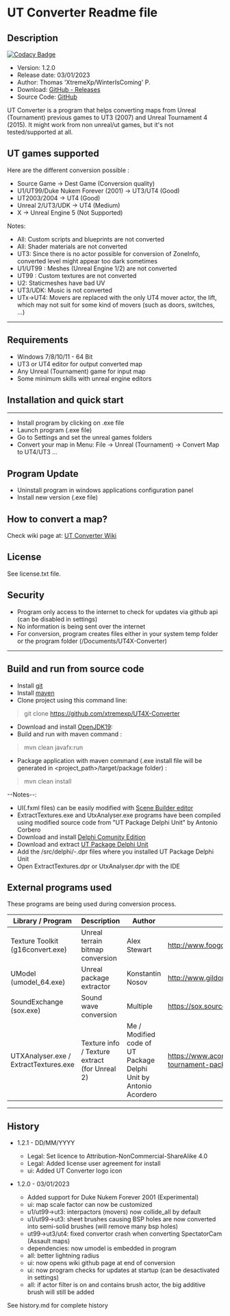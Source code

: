 # UT Converter Readme file

## Description

[![Codacy Badge](https://api.codacy.com/project/badge/Grade/dec0f1a5176748a29195c99d7862339f)](https://app.codacy.com/manual/xtremexp/UT4X-Converter?utm_source=github.com&utm_medium=referral&utm_content=xtremexp/UT4X-Converter&utm_campaign=Badge_Grade_Settings)


- Version: 1.2.0
- Release date: 03/01/2023
- Author: Thomas 'XtremeXp/WinterIsComing' P.
- Download: [GitHub - Releases](https://github.com/xtremexp/UT4X-Converter/releases)
- Source Code: [GitHub](https://github.com/xtremexp/UT4X-Converter)



UT Converter is a program that helps converting maps from Unreal (Tournament) previous games
to UT3 (2007) and Unreal Tournament 4 (2015).
It might work from non unreal/ut games, but it's not tested/supported at all.



## UT games supported

Here are the different conversion possible :

- Source Game -> Dest Game (Conversion quality)
- U1/UT99/Duke Nukem Forever (2001) -> UT3/UT4 (Good)
- UT2003/2004 -> UT4 (Good)
- Unreal 2/UT3/UDK -> UT4 (Medium)
- X -> Unreal Engine 5 (Not Supported)

Notes:
- All: Custom scripts and blueprints are not converted
- All: Shader materials are not converted
- UT3: Since there is no actor possible for conversion of ZoneInfo, converted level might appear too dark sometimes
- U1/UT99 : Meshes (Unreal Engine 1/2) are not converted
- UT99 : Custom textures are not converted
- U2: Staticmeshes have bad UV
- UT3/UDK: Music is not converted
- UTx->UT4: Movers are replaced with the only UT4 mover actor, the lift, which may not suit for some kind of movers (such as doors, switches, ...)


---

## Requirements

- Windows 7/8/10/11 - 64 Bit
- UT3 or UT4 editor for output converted map
- Any Unreal (Tournament) game for input map
- Some minimum skills with unreal engine editors

## Installation and quick start

------------------------------

- Install program by clicking on .exe file
- Launch program (.exe file)
- Go to Settings and set the unreal games folders
- Convert your map in Menu: File -> Unreal (Tournament) -> Convert Map to UT4/UT3 ...

Program Update
------------------------------
- Uninstall program in windows applications configuration panel
- Install new version (.exe file)

## How to convert a map?
Check wiki page at: [UT Converter Wiki](https://github.com/xtremexp/UT4X-Converter/wiki)


## License

See license.txt file.

## Security

-  Program only access to the internet to check for updates via github api (can be disabled in settings)
-  No information is being sent over the internet
-  For conversion, program creates files either in your system temp folder or the program folder (/Documents/UT4X-Converter)

---

## Build and run from source code

- Install [git](https://gitforwindows.org/)
- Install [maven](https://maven.apache.org/)
- Clone project using this command line:
> git clone https://github.com/xtremexp/UT4X-Converter
- Download and install [OpenJDK19](https://jdk.java.net/19/):
- Build and run with maven command :
> mvn clean javafx:run
- Package application with maven command (.exe install file will be generated in <project_path>/target/package folder) :
> mvn clean install

--Notes--:
-  UI(.fxml files) can be easily modified with [Scene Builder editor](https://gluonhq.com/products/scene-builder/)
-  ExtractTextures.exe and UtxAnalyser.exe programs have been compiled using modified source code from "UT Package Delphi Unit" by Antonio Corbero
  - Download and install [Delphi Comunity Edition](https://www.embarcadero.com/products/delphi/starter)
  - Download and extract [UT Package Delphi Unit](https://www.acordero.org/projects/unreal-tournament-package-delphi-library/)
  - Add the /src/delphi/-.dpr files where you installed UT Package Delphi Unit
  - Open ExtractTextures.dpr or UtxAnalyser.dpr with the IDE

## External programs used
These programs are being used during conversion process.

| Library / Program                     | Description                                       | Author                                                                | Website                                         |
|---------------------------------------|---------------------------------------------------|-----------------------------------------------------------------------| ----------------------------------------------- |
| Texture Toolkit<br/>(g16convert.exe)  | Unreal terrain bitmap conversion                  | Alex Stewart                                                          | http://www.foogod.com/UEdTexKit/                |
| UModel  (umodel_64.exe)               | Unreal package extractor                          | Konstantin Nosov                                                      | http://www.gildor.org/en/projects/umodel        |
| SoundExchange (sox.exe)               | Sound wave conversion                             | Multiple                                                              | https://sox.sourceforge.net/                                             |
| UTXAnalyser.exe / ExtractTextures.exe | Texture info / Texture extract<br/>(for Unreal 2) | Me / Modified code of UT Package Delphi Unit by <br/>Antonio Acordero | https://www.acordero.org/projects/unreal-tournament-package-delphi-library/                                                                         |



---

## History
- 1.2.1 - DD/MM/YYYY
  - Legal: Set licence to Attribution-NonCommercial-ShareAlike 4.0
  - Legal: Added license user agreement for install
  - ui: Added UT Converter logo icon

- 1.2.0 - 03/01/2023
  - Added support for Duke Nukem Forever 2001 (Experimental)
  - ui: map scale factor can now be customized
  - u1/ut99->ut3: interpactors (movers) now collide_all by default
  - u1/ut99->ut3: sheet brushes causing BSP holes are now converted into semi-solid brushes (will remove many bsp holes)
  - ut99->ut3/ut4: fixed convertor crash when converting SpectatorCam (Assault maps)
  - dependencies: now umodel is embedded in program
  - all: better lightning radius
  - ui: now opens wiki github page at end of conversion
  - ui: now program checks for updates at startup (can be desactivated in settings)
  - all: if actor filter is on and contains brush actor, the big additive brush will still be added


See history.md for complete history

